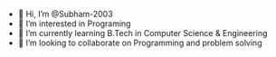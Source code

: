 - 👋 Hi, I’m @Subham-2003
- 👀 I’m interested in Programing
- 🌱 I’m currently learning B.Tech in Computer Science & Engineering
- 💞️ I’m looking to collaborate on Programming and problem solving
<!---
Subham-2003/Subham-2003 is a ✨ special ✨ repository because its `README.md` (this file) appears on your GitHub profile.
You can click the Preview link to take a look at your changes.
--->
